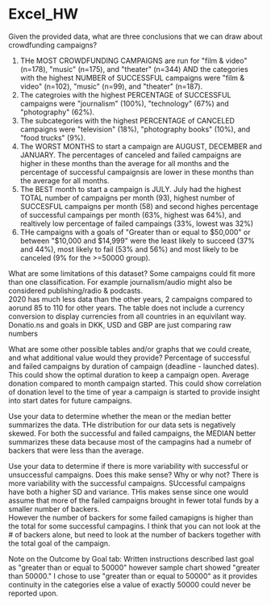 # Excel_HW
Given the provided data, what are three conclusions that we can draw about crowdfunding campaigns?
1. THe MOST CROWDFUNDING CAMPAIGNS are run for "film & video" (n=178), "music" (n=175), and "theater" (n=344) AND the categories with the highest NUMBER of SUCCESSFUL campaigns were "film & video" (n=102), "music" (n=99), and "theater" (n=187).
2. The categroies with the highest PERCENTAGE of SUCCESSFUL campaigns were "journalism" (100%), "technology" (67%) and "photography" (62%).
3. The subcategories with the highest PERCENTAGE of CANCELED campaigns were "television" (18%), "photography books" (10%), and "food trucks" (9%).
4. The WORST MONTHS to start a campaign are AUGUST, DECEMBER and JANUARY.  The percentages of canceled and failed campaigns are higher in these months than the average for all months and the percentage of successful campaignsis are lower in these months than the average for all months.
5. The BEST month to start a campaign is JULY.  July had the highest TOTAL number of campaigns per month (93), highest number of SUCCESFUL campaigns per month (58) and second highes percentage of successful campaings per month (63%, highest was 64%), and realtively low percentage of failed campaings (33%, lowest was 32%)
6. THe campaigns with a goals of "Greater than or equal to $50,000" or between "$10,000 and $14,999" were the least likely to succeed (37% and 44%), most likely to fail (53% and 56%) and most likely to be canceled (9% for the >=50000 group).


What are some limitations of this dataset?
Some campaigns could fit more than one classification.  For example journalism/audio might also be considered publishing/radio & podcasts.  
2020 has much less data than the other years, 2 campaigns compared to aorund 85 to 110 for other years.
The table does not include a currency conversion to  display currencies from all countries in an equivilant way. Donatio.ns and goals in DKK, USD and GBP are just comparing raw numbers 


What are some other possible tables and/or graphs that we could create, and what additional value would they provide?
Percentage of successful and failed campaigns by duration of campaign (deadline - launched dates).  This could show the optimal duration to keep a campaign open.
Average donation compared to month campaign started.  This could show correlation of donation level to the time of year a campaign is started to provide insight into start dates for future campaigns.


Use your data to determine whether the mean or the median better summarizes the data.
THe distribution for our data sets is negatively skewed.  For both the successful and failed campaigns, the MEDIAN better summarizes these data because most of the campagins had a numebr of backers that were less than the average.


Use your data to determine if there is more variability with successful or unsuccessful campaigns. Does this make sense? Why or why not?
There is more variability with the successful campaigns.  SUccessful campaigns have both a higher SD and variance.
THis makes sense since one would assume that more of the failed campaigns brought in fewer total funds by a smaller number of backers.  
However the number of backers for some failed camapigns is higher than the total for some successful campagins.  I think that you can not look at the # of backers alone, but need to look at the number of backers together with the total goal of the campaign.



Note on the Outcome by Goal tab:  Written instructions described last goal as "greater than or equal to 50000" however sample chart showed "greater than 50000."  I chose to use "greater than or equal to 50000" as it provides continuity in the categories else a value of exactly 50000 could never be reported upon.
